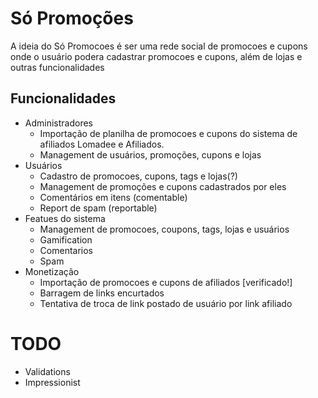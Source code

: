 # Só Promoções

A ideia do Só Promocoes é ser uma rede social de promocoes e cupons onde o usuário podera cadastrar promocoes e cupons, além de lojas e outras funcionalidades

## Funcionalidades
- Administradores
  - Importação de planilha de promocoes e cupons do sistema de afiliados Lomadee e Afiliados.
  - Management de usuários, promoções, cupons e lojas
- Usuários
  - Cadastro de promocoes, cupons, tags e lojas(?)
  - Management de promoções e cupons cadastrados por eles
  - Comentários em itens (comentable)
  - Report de spam (reportable)
- Featues do sistema
  - Management de promocoes, coupons, tags, lojas e usuários
  - Gamification
  - Comentarios
  - Spam
- Monetização
  - Importação de promocoes e cupons de afiliados [verificado!]
  - Barragem de links encurtados
  - Tentativa de troca de link postado de usuário por link afiliado

# TODO
- Validations
- Impressionist
